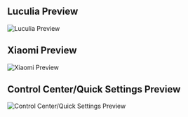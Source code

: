 ## Luculia Preview
<img src="/Preview/Luculia.png" alt="Luculia Preview"/>

## Xiaomi Preview
<img src="/Preview/Xiaomi.png" alt="Xiaomi Preview"/>

## Control Center/Quick Settings Preview
<img src="/Preview/CC-QS.png" alt="Control Center/Quick Settings Preview"/>

